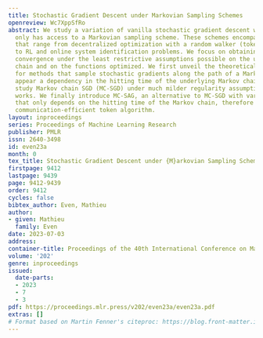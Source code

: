 ```yaml
---
title: Stochastic Gradient Descent under Markovian Sampling Schemes
openreview: Wc7XppSfRo
abstract: We study a variation of vanilla stochastic gradient descent where the optimizer
  only has access to a Markovian sampling scheme. These schemes encompass applications
  that range from decentralized optimization with a random walker (token algorithms),
  to RL and online system identification problems. We focus on obtaining rates of
  convergence under the least restrictive assumptions possible on the underlying Markov
  chain and on the functions optimized. We first unveil the theoretical lower bound
  for methods that sample stochastic gradients along the path of a Markov chain, making
  appear a dependency in the hitting time of the underlying Markov chain. We then
  study Markov chain SGD (MC-SGD) under much milder regularity assumptions than prior
  works. We finally introduce MC-SAG, an alternative to MC-SGD with variance reduction,
  that only depends on the hitting time of the Markov chain, therefore obtaining a
  communication-efficient token algorithm.
layout: inproceedings
series: Proceedings of Machine Learning Research
publisher: PMLR
issn: 2640-3498
id: even23a
month: 0
tex_title: Stochastic Gradient Descent under {M}arkovian Sampling Schemes
firstpage: 9412
lastpage: 9439
page: 9412-9439
order: 9412
cycles: false
bibtex_author: Even, Mathieu
author:
- given: Mathieu
  family: Even
date: 2023-07-03
address: 
container-title: Proceedings of the 40th International Conference on Machine Learning
volume: '202'
genre: inproceedings
issued:
  date-parts:
  - 2023
  - 7
  - 3
pdf: https://proceedings.mlr.press/v202/even23a/even23a.pdf
extras: []
# Format based on Martin Fenner's citeproc: https://blog.front-matter.io/posts/citeproc-yaml-for-bibliographies/
---
```


